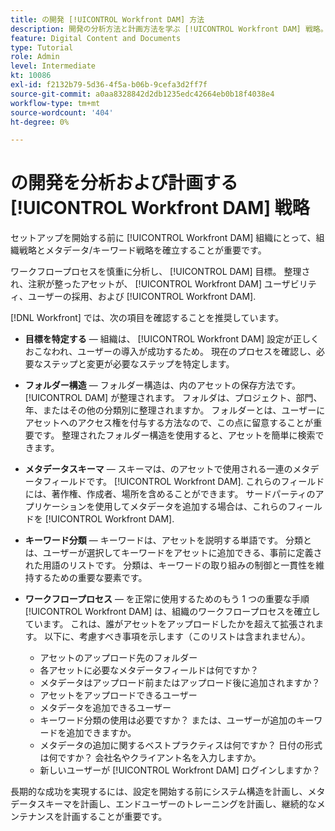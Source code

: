 ```yaml
---
title: の開発 [!UICONTROL Workfront DAM] 方法
description: 開発の分析方法と計画方法を学ぶ [!UICONTROL Workfront DAM] 戦略。
feature: Digital Content and Documents
type: Tutorial
role: Admin
level: Intermediate
kt: 10086
exl-id: f2132b79-5d36-4f5a-b06b-9cefa3d2ff7f
source-git-commit: a0aa8328842d2db1235edc42664eb0b18f4038e4
workflow-type: tm+mt
source-wordcount: '404'
ht-degree: 0%

---
```


# の開発を分析および計画する [!UICONTROL Workfront DAM] 戦略

セットアップを開始する前に [!UICONTROL Workfront DAM] 組織にとって、組織戦略とメタデータ/キーワード戦略を確立することが重要です。

ワークフロープロセスを慎重に分析し、 [!UICONTROL DAM] 目標。 整理され、注釈が整ったアセットが、 [!UICONTROL Workfront DAM] ユーザビリティ、ユーザーの採用、および [!UICONTROL Workfront DAM].

[!DNL Workfront] では、次の項目を確認することを推奨しています。

* **目標を特定する** — 組織は、 [!UICONTROL Workfront DAM] 設定が正しくおこなわれ、ユーザーの導入が成功するため。 現在のプロセスを確認し、必要なステップと変更が必要なステップを特定します。
* **フォルダー構造** — フォルダー構造は、内のアセットの保存方法です。 [!UICONTROL DAM] が整理されます。 フォルダは、プロジェクト、部門、年、またはその他の分類別に整理されますか。 フォルダーとは、ユーザーにアセットへのアクセス権を付与する方法なので、この点に留意することが重要です。 整理されたフォルダー構造を使用すると、アセットを簡単に検索できます。
* **メタデータスキーマ** — スキーマは、のアセットで使用される一連のメタデータフィールドです。 [!UICONTROL Workfront DAM]. これらのフィールドには、著作権、作成者、場所を含めることができます。 サードパーティのアプリケーションを使用してメタデータを追加する場合は、これらのフィールドを [!UICONTROL Workfront DAM].
* **キーワード分類** — キーワードは、アセットを説明する単語です。 分類とは、ユーザーが選択してキーワードをアセットに追加できる、事前に定義された用語のリストです。 分類は、キーワードの取り組みの制御と一貫性を維持するための重要な要素です。
* **ワークフロープロセス** — を正常に使用するためのもう 1 つの重要な手順 [!UICONTROL Workfront DAM] は、組織のワークフロープロセスを確立しています。 これは、誰がアセットをアップロードしたかを超えて拡張されます。 以下に、考慮すべき事項を示します（このリストは含まれません）。

   * アセットのアップロード先のフォルダー
   * 各アセットに必要なメタデータフィールドは何ですか？
   * メタデータはアップロード前またはアップロード後に追加されますか？
   * アセットをアップロードできるユーザー
   * メタデータを追加できるユーザー
   * キーワード分類の使用は必要ですか？ または、ユーザーが追加のキーワードを追加できますか。
   * メタデータの追加に関するベストプラクティスは何ですか？ 日付の形式は何ですか？ 会社名やクライアント名を入力しますか。
   * 新しいユーザーが [!UICONTROL Workfront DAM] ログインしますか？

長期的な成功を実現するには、設定を開始する前にシステム構造を計画し、メタデータスキーマを計画し、エンドユーザーのトレーニングを計画し、継続的なメンテナンスを計画することが重要です。
